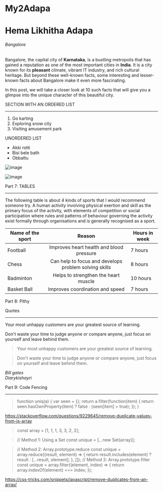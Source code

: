 
# My2Adapa
# Hema Likhitha Adapa
###### Bangalore
Bangalore, the capital city of **Karnataka**, is a bustling metropolis that has gained a reputation as one of the most important cities in **India**. It is a city known for its **pleasant** climate, vibrant IT industry, and rich cultural heritage. But beyond these well-known facts, some interesting and lesser-known facts about Bangalore make it even more fascinating.

In this post, we will take a closer look at 10 such facts that will give you a glimpse into the unique character of this beautiful city.

SECTION WITH AN ORDERED LIST

***
1. Go karting<br>
3. Exploring snow city<br>
2. Visiting amusement park<br>

UNORDERED LIST

* Akki rotti<br>
* Bisi bele bath<br>
* Obbattu

![image](https://github.com/S565725/My2Adapa/assets/142949845/590786b3-770e-4b04-8a46-75c1289546a1)



![image](https://github.com/S565725/My2Adapa/assets/142949845/590786b3-770e-4b04-8a46-75c1289546a1)

Part 7: TABLES

***

The following table is about 4 kinds of sports that I would recommend someone try.
A human activity involving physical exertion and skill as the primary focus of the activity, with elements of competition or social participation where rules and patterns of behaviour governing the activity exist formally through organisations and is generally recognised as a sport.

|Name of the sport|Reason |Hours in week|
|--- |:---:|--- |
Football | Improves heart health and blood pressure | 7 hours 
Chess | Can help to focus and develops problem solving skills | 8 hours
Badminton | Helps to strengthen the heart muscle | 10 hours
Basket Ball | Improves coordination and speed | 7 hours


Part 8: Pithy 

Quotes

***

Your most unhappy customers are your greatest source of learning. 

Don't waste your time to judge anyone or compare anyone, just focus on yourself and leave behind them. 

> Your most unhappy customers are your greatest source of learning. 

> Don't waste your time to judge anyone or compare anyone, just focus on yourself and leave behind them. 

*Bill gates* <br>
*Diarykishayri*

Part 9: Code Fencing

***


> function uniq(a) {
    var seen = {};
    return a.filter(function(item) {
        return seen.hasOwnProperty(item) ? false : (seen[item] = true);
    });
}

https://stackoverflow.com/questions/9229645/remove-duplicate-values-from-js-array


> const array = [1, 1, 1, 3, 3, 2, 2];

> // Method 1: Using a Set
const unique = [...new Set(array)];

> // Method 2: Array.prototype.reduce
const unique = array.reduce((result, element) => {
  return result.includes(element) ? result : [...result, element];
}, []);
// Method 3: Array.prototype.filter
const unique = array.filter((element, index) => {
  return array.indexOf(element) === index;
});

https://css-tricks.com/snippets/javascript/remove-duplicates-from-an-array/






















